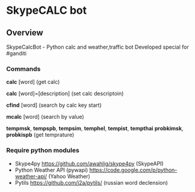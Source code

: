 # SkypeCALC bot

## Overview

SkypeCalcBot - Python calc and weather,traffic bot
Developed special for #ganditi

### Commands
**calc** [word] (get calc)

**calc** [word]=[description] (set calc descriptoin)

**cfind** [word] (search by calc key start)

**mcalc** [word] (search by value)

**tempmsk**, **tempspb**, **tempsim**, **temphel**, **tempist**, **tempthai** **probkimsk**, **probkispb** (get temprature)

### Require python modules

* Skype4py <https://github.com/awahlig/skype4py> (SkypeAPI)
* Python Weather API (pywapi) <https://code.google.com/p/python-weather-api/>
(Yahoo Weather)
* Pytils <https://github.com/j2a/pytils/> (russian word declension)


